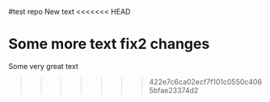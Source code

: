 #test repo
New text
<<<<<<< HEAD

Some more text
fix2 changes
=======
Some very great text
>>>>>>> 422e7c6ca02ecf7f101c0550c4065bfae23374d2

